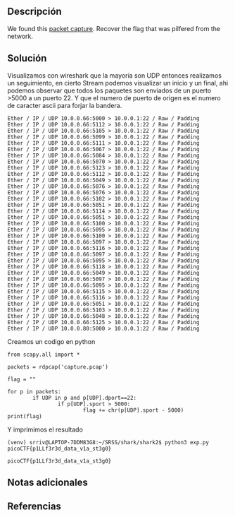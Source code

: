 ## Descripción

We found this [packet capture](https://jupiter.challenges.picoctf.org/static/b506393b6f9d53b94011df000c534759/capture.pcap). Recover the flag that was pilfered from the network.

## Solución 

Visualizamos con wireshark que la mayoría son UDP entonces realizamos un seguimiento, en cierto Stream podemos visualizar un inicio y un final, ahi podemos observar que todos los paquetes son enviados de un puerto >5000 a un puerto 22. Y que el numero de puerto de origen es el numero de caracter ascii para forjar la bandera.

~~~
Ether / IP / UDP 10.0.0.66:5000 > 10.0.0.1:22 / Raw / Padding
Ether / IP / UDP 10.0.0.66:5112 > 10.0.0.1:22 / Raw / Padding
Ether / IP / UDP 10.0.0.66:5105 > 10.0.0.1:22 / Raw / Padding
Ether / IP / UDP 10.0.0.66:5099 > 10.0.0.1:22 / Raw / Padding
Ether / IP / UDP 10.0.0.66:5111 > 10.0.0.1:22 / Raw / Padding
Ether / IP / UDP 10.0.0.66:5067 > 10.0.0.1:22 / Raw / Padding
Ether / IP / UDP 10.0.0.66:5084 > 10.0.0.1:22 / Raw / Padding
Ether / IP / UDP 10.0.0.66:5070 > 10.0.0.1:22 / Raw / Padding
Ether / IP / UDP 10.0.0.66:5123 > 10.0.0.1:22 / Raw / Padding
Ether / IP / UDP 10.0.0.66:5112 > 10.0.0.1:22 / Raw / Padding
Ether / IP / UDP 10.0.0.66:5049 > 10.0.0.1:22 / Raw / Padding
Ether / IP / UDP 10.0.0.66:5076 > 10.0.0.1:22 / Raw / Padding
Ether / IP / UDP 10.0.0.66:5076 > 10.0.0.1:22 / Raw / Padding
Ether / IP / UDP 10.0.0.66:5102 > 10.0.0.1:22 / Raw / Padding
Ether / IP / UDP 10.0.0.66:5051 > 10.0.0.1:22 / Raw / Padding
Ether / IP / UDP 10.0.0.66:5114 > 10.0.0.1:22 / Raw / Padding
Ether / IP / UDP 10.0.0.66:5051 > 10.0.0.1:22 / Raw / Padding
Ether / IP / UDP 10.0.0.66:5100 > 10.0.0.1:22 / Raw / Padding
Ether / IP / UDP 10.0.0.66:5095 > 10.0.0.1:22 / Raw / Padding
Ether / IP / UDP 10.0.0.66:5100 > 10.0.0.1:22 / Raw / Padding
Ether / IP / UDP 10.0.0.66:5097 > 10.0.0.1:22 / Raw / Padding
Ether / IP / UDP 10.0.0.66:5116 > 10.0.0.1:22 / Raw / Padding
Ether / IP / UDP 10.0.0.66:5097 > 10.0.0.1:22 / Raw / Padding
Ether / IP / UDP 10.0.0.66:5095 > 10.0.0.1:22 / Raw / Padding
Ether / IP / UDP 10.0.0.66:5118 > 10.0.0.1:22 / Raw / Padding
Ether / IP / UDP 10.0.0.66:5049 > 10.0.0.1:22 / Raw / Padding
Ether / IP / UDP 10.0.0.66:5097 > 10.0.0.1:22 / Raw / Padding
Ether / IP / UDP 10.0.0.66:5095 > 10.0.0.1:22 / Raw / Padding
Ether / IP / UDP 10.0.0.66:5115 > 10.0.0.1:22 / Raw / Padding
Ether / IP / UDP 10.0.0.66:5116 > 10.0.0.1:22 / Raw / Padding
Ether / IP / UDP 10.0.0.66:5051 > 10.0.0.1:22 / Raw / Padding
Ether / IP / UDP 10.0.0.66:5103 > 10.0.0.1:22 / Raw / Padding
Ether / IP / UDP 10.0.0.66:5048 > 10.0.0.1:22 / Raw / Padding
Ether / IP / UDP 10.0.0.66:5125 > 10.0.0.1:22 / Raw / Padding
Ether / IP / UDP 10.0.0.80:5000 > 10.0.0.1:22 / Raw / Padding

~~~

Creamos un codigo en python

~~~
from scapy.all import *

packets = rdpcap('capture.pcap')

flag = ""

for p in packets:
        if UDP in p and p[UDP].dport==22:
                if p[UDP].sport > 5000:
                        flag += chr(p[UDP].sport - 5000)
print(flag)
~~~

Y imprimimos el resultado
~~~
(venv) srriv@LAPTOP-7DDM83G8:~/SRSS/shark/shark2$ python3 exp.py
picoCTF{p1LLf3r3d_data_v1a_st3g0}
~~~

~~~
picoCTF{p1LLf3r3d_data_v1a_st3g0}
~~~


## Notas adicionales 
## Referencias
